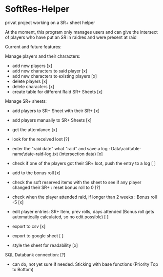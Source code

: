 # SoftRes-Helper
privat project working on a SR+ sheet helper

At the moment, this program only manages users and can give the intersect of players
who have put an SR in raidres and were present at raid

Current and future features:

Manage players and their characters:
- add new players [x]
- add new characters to said player [x]
- add new characters to existing players [x]
- delete players [x]
- delete characters [x]
- create table for different Raid SR+ Sheets [x]

Manage SR+ sheets:
- add players to SR+ Sheet with their SR+ [x]
- add players manually to SR+ Sheets [x]
- get the attendance [x]
- look for the received loot [?]
- enter the "raid date" what "raid" and save a log : Data\raidtable-name\date-raid-log.txt (intersection data) [x]
- check if one of the players got their SR+ loot, push the entry to a log [ ]
- add to the bonus roll [x]
- check the soft reserved items with the sheet to see if any player changed their SR+ : reset bonus roll to 0 [?]
- check when the player attended raid, if longer than 2 weeks : Bonus roll -5 [x]
- edit player entries: SR+ Item, prev rolls, days attended (Bonus roll gets automatically calculated, so no edit possible) [ ]

- export to csv [x]
- export to google sheet [ ]
- style the sheet for readability [x]

SQL Databank connection: [?]
- can do, not yet sure if needed. Sticking with base functions (Priority Top to Bottom)
